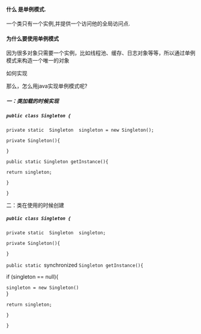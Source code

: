 #### 什么 是单例模式.

一个类只有一个实例,并提供一个访问他的全局访问点.

#### 为什么要使用单例模式

因为很多对象只需要一个实例，比如线程池、缓存、日志对象等等，所以通过单例模式来构造一个唯一的对象

如何实现

那么，怎么用java实现单例模式呢?

##### 一：类加载的时候实现

##### `public class Singleton {`

`private static  Singleton  singleton = new Singleton();`

`private Singleton(){`

`}`

`public static Singleton getInstance(){`

`return singleton;`

`}`

`}`

二：类在使用的时候创建

##### `public class Singleton {`

`private static  Singleton  singleton;`

`private Singleton(){`

`}`

`public static `synchronized `Singleton getInstance(){`

if \(singleton == null\){

`singleton = new Singleton()`  
}

`return singleton;`

`}`

`}`

